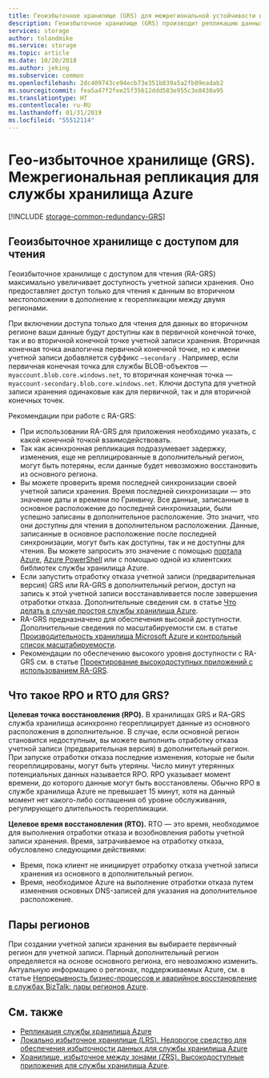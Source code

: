 ```yaml
---
title: Геоизбыточное хранилище (GRS) для межрегиональной устойчивости в службе хранилища Azure | Документация Майкрософт
description: Геоизбыточное хранилище (GRS) производит репликацию данных между двумя регионами, которые разделены сотнями километров. GRS обеспечивает защиту от сбоев оборудования в центре обработки данных, а также защиту от региональных сбоев.
services: storage
author: tolandmike
ms.service: storage
ms.topic: article
ms.date: 10/20/2018
ms.author: jeking
ms.subservice: common
ms.openlocfilehash: 2dc409743ce94ecb73e351b839a5a2fb09eadab2
ms.sourcegitcommit: fea5a47f2fee25f35612ddd583e955c3e8430a95
ms.translationtype: HT
ms.contentlocale: ru-RU
ms.lasthandoff: 01/31/2019
ms.locfileid: "55512114"
---
```

# <a name="geo-redundant-storage-grs-cross-regional-replication-for-azure-storage"></a>Гео-избыточное хранилище (GRS). Межрегиональная репликация для службы хранилища Azure
[!INCLUDE [storage-common-redundancy-GRS](../../../includes/storage-common-redundancy-grs.md)]

## <a name="read-access-geo-redundant-storage"></a>Геоизбыточное хранилище с доступом для чтения
Геоизбыточное хранилище с доступом для чтения (RA-GRS) максимально увеличивает доступность учетной записи хранения. Оно предоставляет доступ только для чтения к данным во вторичном местоположении в дополнение к георепликации между двумя регионами.

При включении доступа только для чтения для данных во вторичном регионе ваши данные будут доступны как в первичной конечной точке, так и во вторичной конечной точке учетной записи хранения. Вторичная конечная точка аналогична первичной конечной точке, но к имени учетной записи добавляется суффикс `–secondary` . Например, если первичная конечная точка для службы BLOB-объектов — `myaccount.blob.core.windows.net`, то вторичная конечная точка — `myaccount-secondary.blob.core.windows.net`. Ключи доступа для учетной записи хранения одинаковые как для первичной, так и для вторичной конечных точек.

Рекомендации при работе с RA-GRS:

* При использовании RA-GRS для приложения необходимо указать, с какой конечной точкой взаимодействовать.
* Так как асинхронная репликация подразумевает задержку, изменения, еще не реплицированные в дополнительный регион, могут быть потеряны, если данные будет невозможно восстановить из основного региона.
* Вы можете проверить время последней синхронизации своей учетной записи хранения. Время последней синхронизации — это значение даты и времени по Гринвичу. Все данные, записанные в основное расположение до последней синхронизации, были успешно записаны в дополнительное расположение. Это значит, что они доступны для чтения в дополнительном расположении. Данные, записанные в основное расположение после последней синхронизации, могут быть как доступны, так и не доступны для чтения. Вы можете запросить это значение с помощью [портала Azure](https://portal.azure.com/), [Azure PowerShell](storage-powershell-guide-full.md) или с помощью одной из клиентских библиотек службы хранилища Azure.
* Если запустить отработку отказа учетной записи (предварительная версия) GRS или RA-GRS в дополнительный регион, доступ на запись к этой учетной записи восстанавливается после завершения отработки отказа. Дополнительные сведения см. в статье [Что делать в случае простоя службы хранилища Azure](storage-disaster-recovery-guidance.md).
* RA-GRS предназначено для обеспечения высокой доступности. Дополнительные сведения по масштабируемости см. в статье [Производительность хранилища Microsoft Azure и контрольный список масштабируемости](storage-performance-checklist.md).
* Рекомендации по обеспечению высокого уровня доступности с RA-GRS см. в статье [Проектирование высокодоступных приложений с использованием RA-GRS](storage-designing-ha-apps-with-ragrs.md).

## <a name="what-is-the-rpo-and-rto-with-grs"></a>Что такое RPO и RTO для GRS?

**Целевая точка восстановления (RPO).** В хранилищах GRS и RA-GRS служба хранилища асинхронно геореплицирует данные из основного расположения в дополнительное. В случае, если основной регион становится недоступным, вы можете выполнить отработку отказа учетной записи (предварительная версия) в дополнительный регион. При запуске отработки отказа последние изменения, которые не были геореплицированы, могут быть утеряны. Число минут утерянных потенциальных данных называется RPO. RPO указывает момент времени, до которого данные могут быть восстановлены. Обычно RPO в службе хранилища Azure не превышает 15 минут, хотя на данный момент нет какого-либо соглашения об уровне обслуживания, регулирующего длительность георепликации.

**Целевое время восстановления (RTO).** RTO — это время, необходимое для выполнения отработки отказа и возобновления работы учетной записи хранения. Время, затрачиваемое на отработку отказа, обусловлено следующими действиями:

   * Время, пока клиент не инициирует отработку отказа учетной записи хранения из основного в дополнительный регион.
   * Время, необходимое Azure на выполнение отработки отказа путем изменения основных DNS-записей для указания на дополнительное расположение.

## <a name="paired-regions"></a>Пары регионов 
При создании учетной записи хранения вы выбираете первичный регион для учетной записи. Парный дополнительный регион определяется на основе основного региона, его невозможно изменить. Актуальную информацию о регионах, поддерживаемых Azure, см. в статье [Непрерывность бизнес-процессов и аварийное восстановление в службах BizTalk: пары регионов Azure](../../best-practices-availability-paired-regions.md).

## <a name="see-also"></a>См. также
- [Репликация службы хранилища Azure](storage-redundancy.md)
- [Локально избыточное хранилище (LRS). Недорогое средство для обеспечения избыточности данных для службы хранилища Azure](storage-redundancy-lrs.md)
- [Хранилище, избыточное между зонами (ZRS). Высокодоступные приложения для службы хранилища Azure](storage-redundancy-zrs.md).
